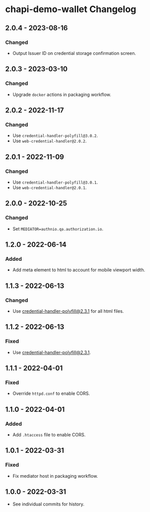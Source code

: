 # chapi-demo-wallet Changelog

## 2.0.4 - 2023-08-16

### Changed
- Output Issuer ID on credential storage confirmation screen.

## 2.0.3 - 2023-03-10

### Changed
- Upgrade `docker` actions in packaging workflow.

## 2.0.2 - 2022-11-17

### Changed
- Use `credential-handler-polyfill@3.0.2`.
- Use `web-credential-handler@2.0.2`.

## 2.0.1 - 2022-11-09

### Changed
- Use `credential-handler-polyfill@3.0.1`.
- Use `web-credential-handler@2.0.1`.

## 2.0.0 - 2022-10-25

### Changed
- Set `MEDIATOR=authnio.qa.authorization.io`.

## 1.2.0 - 2022-06-14

### Added
- Add meta element to html to account for mobile viewport width.

## 1.1.3 - 2022-06-13

### Changed
- Use credential-handler-polyfill@2.3.1 for all html files.

## 1.1.2 - 2022-06-13

### Fixed
- Use credential-handler-polyfill@2.3.1.

## 1.1.1 - 2022-04-01

### Fixed
- Override `httpd.conf` to enable CORS.

## 1.1.0 - 2022-04-01

### Added
- Add `.htaccess` file to enable CORS.

## 1.0.1 - 2022-03-31

### Fixed
- Fix mediator host in packaging workflow.

## 1.0.0 - 2022-03-31

- See individual commits for history.
